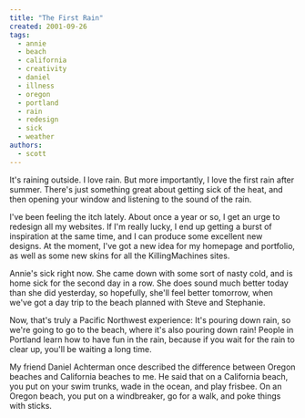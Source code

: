 ```yaml
---
title: "The First Rain"
created: 2001-09-26
tags:
  - annie
  - beach
  - california
  - creativity
  - daniel
  - illness
  - oregon
  - portland
  - rain
  - redesign
  - sick
  - weather
authors:
  - scott
---
```


It's raining outside. I love rain. But more importantly, I love the first rain after summer. There's just something great about getting sick of the heat, and then opening your window and listening to the sound of the rain.

I've been feeling the itch lately. About once a year or so, I get an urge to redesign all my websites. If I'm really lucky, I end up getting a burst of inspiration at the same time, and I can produce some excellent new designs. At the moment, I've got a new idea for my homepage and portfolio, as well as some new skins for all the KillingMachines sites.

Annie's sick right now. She came down with some sort of nasty cold, and is home sick for the second day in a row. She does sound much better today than she did yesterday, so hopefully, she'll feel better tomorrow, when we've got a day trip to the beach planned with Steve and Stephanie.

Now, that's truly a Pacific Northwest experience: It's pouring down rain, so we're going to go to the beach, where it's also pouring down rain! People in Portland learn how to have fun in the rain, because if you wait for the rain to clear up, you'll be waiting a long time.

My friend Daniel Achterman once described the difference between Oregon beaches and California beaches to me. He said that on a California beach, you put on your swim trunks, wade in the ocean, and play frisbee. On an Oregon beach, you put on a windbreaker, go for a walk, and poke things with sticks.
